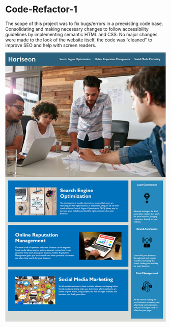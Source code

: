# Code-Refactor-1

The scope of this project was to fix bugs/errors in a preexisting code base. Consolidating and making necessary changes to follow accessibility guidelines by implementing semantic HTML and CSS. No major changes were made to the look of the website itself, the code was “cleaned” to improve SEO and help with screen readers.   

<p align="center">
  <img src="/assets/images/01-html-css-git-homework-demo.png">
</p>
